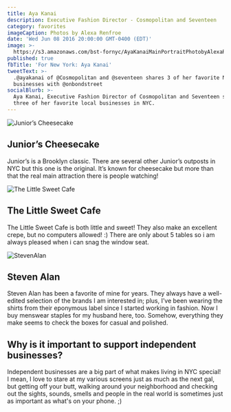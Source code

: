 ```yaml
---
title: Aya Kanai
description: Executive Fashion Director - Cosmopolitan and Seventeen
category: favorites
imageCaption: Photos by Alexa Renfroe
date: 'Wed Jun 08 2016 20:00:00 GMT-0400 (EDT)'
image: >-
  https://s3.amazonaws.com/bst-fornyc/AyaKanaiMainPortraitPhotobyAlexaRenfroe.jpg
published: true
fbTitle: 'For New York: Aya Kanai'
tweetText: >-
  .@ayakanai of @Cosmopolitan and @seventeen shares 3 of her favorite NYC
  businesses with @onbondstreet 
socialBlurb: >-
  Aya Kanai, Executive Fashion Director of Cosmopolitan and Seventeen shares
  three of her favorite local businesses in NYC.
---
```


![Junior’s Cheesecake](https://s3.amazonaws.com/bst-fornyc/AyaKanaiJuniorsPhotobyAlexaRenfroe.jpg)

## Junior’s Cheesecake

Junior’s is a Brooklyn classic. There are several other Junior’s outposts in NYC but this one is the original. It’s known for cheesecake but more than that the real main attraction there is people watching!

![The Little Sweet Cafe](https://s3.amazonaws.com/bst-fornyc/AyaKanaiLittleSweetCafePhotobyAlexaRenfroe.jpg)

## The Little Sweet Cafe

The Little Sweet Cafe is both little and sweet! They also make an excellent crepe, but no computers allowed! :)  There are only about 5 tables so i am always pleased when i can snag the window seat.

![StevenAlan](https://s3.amazonaws.com/bst-fornyc/AyaKanaiStevenAlanPhotobyAlexaRenfroe.jpg)

## Steven Alan

Steven Alan has been a favorite of mine for years.  They always have a well-edited selection of the brands I am interested in; plus, I’ve been wearing the shirts from their eponymous label since I started working in fashion. Now I buy menswear staples for my husband here, too. Somehow, everything they make seems to check the boxes for casual and polished.

## Why is it important to support independent businesses?

Independent businesses are a big part of what makes living in NYC special! I mean, I love to stare at my various screens just as much as the next gal, but getting off your butt, walking around your neighborhood and checking out the sights, sounds, smells and people in the real world is sometimes just as important as what's on your phone. ;)
